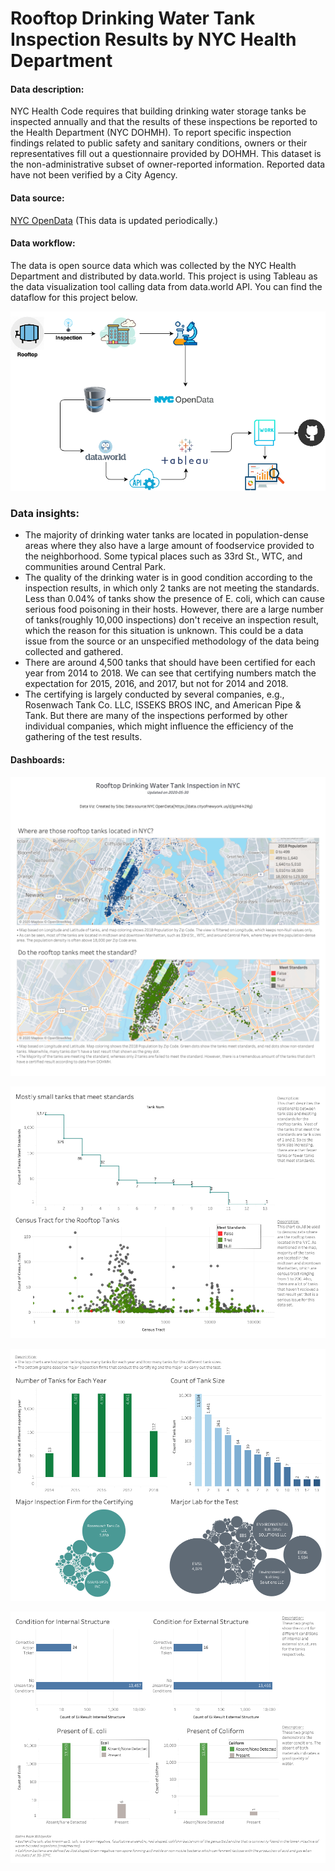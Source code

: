 # Rooftop Drinking Water Tank Inspection Results by NYC Health Department

#### Data description:

NYC Health Code requires that building drinking water storage tanks be inspected annually and that the results of these inspections be reported to the Health Department (NYC DOHMH). To report specific inspection findings related to public safety and sanitary conditions, owners or their representatives fill out a questionnaire provided by DOHMH. This dataset is the non-administrative subset of owner-reported information. Reported data have not been verified by a City Agency.

#### Data source: 
[NYC OpenData](https://data.cityofnewyork.us/d/gjm4-k24g) (This data is updated periodically.)

#### Data workflow:
The data is open source data which was collected by the NYC Health Department and distributed by data.world. This project is using Tableau as the data visualization tool calling data from data.world API. You can find the dataflow for this project below.
<p align="center">
	<img src="./workbook/dataflow.png" alt="rooftop_water_dataflow">
</p>

### Data insights:
- The majority of drinking water tanks are located in population-dense areas where they also have a large amount of foodservice provided to the neighborhood. Some typical places such as 33rd St., WTC, and communities around Central Park.
- The quality of the drinking water is in good condition according to the inspection results, in which only 2 tanks are not meeting the standards. Less than 0.04% of tanks show the presence of E. coli, which can cause serious food poisoning in their hosts. However, there are a large number of tanks(roughly 10,000 inspections) don't receive an inspection result, which the reason for this situation is unknown. This could be a data issue from the source or an unspecified methodology of the data being collected and gathered.
- There are around 4,500 tanks that should have been certified for each year from 2014 to 2018. We can see that certifying numbers match the expectation for 2015, 2016, and 2017, but not for 2014 and 2018.
- The certifying is largely conducted by several companies, e.g., Rosenwach Tank Co. LLC, ISSEKS BROS INC, and American Pipe & Tank. But there are many of the inspections performed by other individual companies, which might influence the efficiency of the gathering of the test results. 

#### Dashboards:

<p align="center">
	<img src="./workbook/dashboard_1.png" alt="rooftop_water_dashboard_1">
</p>
<p align="center">
	<img src="./workbook/dashboard_2.png" alt="rooftop_water_dashboard_2">
</p>
<p align="center">
	<img src="./workbook/dashboard_3.png" alt="rooftop_water_dashboard_3">
</p>
<p align="center">
	<img src="./workbook/dashboard_4.png" alt="rooftop_water_dashboard_4">
</p>